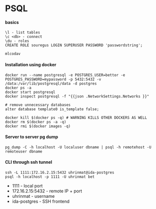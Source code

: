 # PSQL


#### basics 
    \l - list tables
    \c <db> - connect
    \du - roles
    CREATE ROLE souregus LOGIN SUPERUSER PASSWORD 'passwordstring';

    mlcodav
    


#### Installation using docker
    docker run --name postgresql -e POSTGRES_USER=bettor -e POSTGRES_PASSWORD=mypassword -p 5432:5432 -v /data:/var/lib/postgresql/data -d postgres
    docker ps -a
    docker start postgresql
    docker inspect postgresql -f "{{json .NetworkSettings.Networks }}"
    
    # remove unnecessary databases
    alter database template0 is_template false;

    docker kill $(docker ps -q) # WARNING KILLS OTHER DOCKERS AS WELL
    docker rm $(docker ps -a -q)
    docker rmi $(docker images -q)


#### Server to server pg dump
    pg_dump -C -h localhost -U localuser dbname | psql -h remotehost -U remoteuser dbname


#### CLI through ssh tunnel
    ssh -L 1111:172.16.2.15:5432 uhrinmat@ida-postgres
    psql -h localhost -p 1111 -U uhrinmat bet

- 1111 - local port
- 172.16.2.15:5432 - remote IP + port
- uhrinmat - username 
- ida-postgres - SSH frontend
